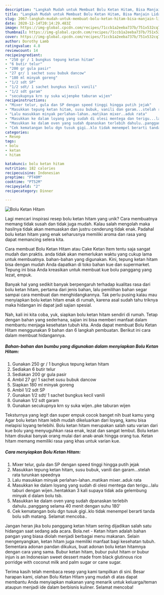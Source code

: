 ```yaml
---
description: "Langkah Mudah untuk Membuat Bolu Ketan Hitam, Bisa Manjain Lidah"
title: "Langkah Mudah untuk Membuat Bolu Ketan Hitam, Bisa Manjain Lidah"
slug: 2067-langkah-mudah-untuk-membuat-bolu-ketan-hitam-bisa-manjain-lidah
date: 2020-12-14T20:14:29.483Z
image: https://img-global.cpcdn.com/recipes/71ccb1a2eeba737b/751x532cq70/bolu-ketan-hitam-foto-resep-utama.jpg
thumbnail: https://img-global.cpcdn.com/recipes/71ccb1a2eeba737b/751x532cq70/bolu-ketan-hitam-foto-resep-utama.jpg
cover: https://img-global.cpcdn.com/recipes/71ccb1a2eeba737b/751x532cq70/bolu-ketan-hitam-foto-resep-utama.jpg
author: Dorothy Lamb
ratingvalue: 4.8
reviewcount: 14
recipeingredient:
- "250 gr / 1 bungkus tepung ketan hitam"
- "6 butir telur"
- "200 gr gula pasir"
- "27 gr/ 1 sachet susu bubuk dancow"
- "180 ml minyak goreng"
- "1/2 sdt SP"
- "1/2 sdt/ 1 sachet bungkus kecil vanili"
- "1/2 sdt garam"
- "secukupnya krn sy suka wijenpke taburan wijen"
recipeinstructions:
- "Mixer telur, gula dan SP dengan speed tinggi hingga putih jejak"
- "Masukkan tepung ketan hitam, susu bubuk, vanili dan garam...stelah rata turunkan speednya"
- "Lalu masukkan minyak perlahan-lahan..matikan mixer..aduk rata"
- "Masukkan ke dalam loyang yang sudah di olesi mentega dan terigu...lalu taburi dengan wijen..hentakkan 3 kali supaya tidak ada gelembung minyak d dalam bolu tsb."
- "Masukkan ke dalam oven yang sudah dpanaskan terlebih dahulu..panggang selama 40 menit dengan suhu 180&#39;"
- "Cek kematangan bolu dgn tusuk gigi..klo tidak menempel berarti tanda bolu sdh matang. Selamat mencoba.."
categories:
- Resep
tags:
- bolu
- ketan
- hitam

katakunci: bolu ketan hitam 
nutrition: 182 calories
recipecuisine: Indonesian
preptime: "PT40M"
cooktime: "PT52M"
recipeyield: "2"
recipecategory: Dinner

---
```



![Bolu Ketan Hitam](https://img-global.cpcdn.com/recipes/71ccb1a2eeba737b/751x532cq70/bolu-ketan-hitam-foto-resep-utama.jpg)

Lagi mencari inspirasi resep bolu ketan hitam yang unik? Cara membuatnya memang tidak susah dan tidak juga mudah. Kalau salah mengolah maka hasilnya tidak akan memuaskan dan justru cenderung tidak enak. Padahal bolu ketan hitam yang enak seharusnya memiliki aroma dan rasa yang dapat memancing selera kita.

Cara membuat Bolu Ketan Hitam atau Cake Ketan Item tentu saja sangat mudah dan praktis. anda tidak akan memerlukan waktu yang cukup lama untuk membuatnya. bahan-bahan yang digunakan. Kini, tepung ketan hitam bisa dengan mudah Anda dapatkan di toko bahan kue dan supermarket. Tepung ini bisa Anda kreasikan untuk membuat kue bolu panggang yang lezat, empuk.

Banyak hal yang sedikit banyak berpengaruh terhadap kualitas rasa dari bolu ketan hitam, pertama dari jenis bahan, lalu pemilihan bahan segar sampai cara membuat dan menghidangkannya. Tak perlu pusing kalau mau menyiapkan bolu ketan hitam enak di rumah, karena asal sudah tahu triknya maka hidangan ini dapat jadi sajian spesial.


Nah, kali ini kita coba, yuk, siapkan bolu ketan hitam sendiri di rumah. Tetap dengan bahan yang sederhana, sajian ini bisa memberi manfaat dalam membantu menjaga kesehatan tubuh kita. Anda dapat membuat Bolu Ketan Hitam menggunakan 9 bahan dan 6 langkah pembuatan. Berikut ini cara dalam membuat hidangannya.

<!--inarticleads1-->

##### Bahan-bahan dan bumbu yang digunakan dalam menyiapkan Bolu Ketan Hitam:

1. Gunakan 250 gr / 1 bungkus tepung ketan hitam
1. Sediakan 6 butir telur
1. Sediakan 200 gr gula pasir
1. Ambil 27 gr/ 1 sachet susu bubuk dancow
1. Siapkan 180 ml minyak goreng
1. Ambil 1/2 sdt SP
1. Gunakan 1/2 sdt/ 1 sachet bungkus kecil vanili
1. Gunakan 1/2 sdt garam
1. Gunakan secukupnya krn sy suka wijen..pke taburan wijen


Teksturnya yang legit dan super empuk cocok banget nih buat kamu yang Agar bolu ketan hitam lebih mudah dikeluarkan dari loyang, kamu bisa melapisi loyang terlebihi. Bolu ketan hitam merupakan salah satu varian dari kue bolu yang menyuguhkan rasa enak, lezat dan sangat lembut. Bolu ketan hitam disukai banyak orang mulai dari anak-anak hingga orang tua. Ketan hitam memang memiliki rasa yang khas untuk varian kue. 

<!--inarticleads2-->

##### Cara menyiapkan Bolu Ketan Hitam:

1. Mixer telur, gula dan SP dengan speed tinggi hingga putih jejak
1. Masukkan tepung ketan hitam, susu bubuk, vanili dan garam...stelah rata turunkan speednya
1. Lalu masukkan minyak perlahan-lahan..matikan mixer..aduk rata
1. Masukkan ke dalam loyang yang sudah di olesi mentega dan terigu...lalu taburi dengan wijen..hentakkan 3 kali supaya tidak ada gelembung minyak d dalam bolu tsb.
1. Masukkan ke dalam oven yang sudah dpanaskan terlebih dahulu..panggang selama 40 menit dengan suhu 180&#39;
1. Cek kematangan bolu dgn tusuk gigi..klo tidak menempel berarti tanda bolu sdh matang. Selamat mencoba..


Jangan heran jika bolu panggang ketan hitam sering dijadikan salah satu hidangan saat sedang ada acara. Bola.net - Ketan hitam adalah bahan pangan yang biasa diolah menjadi berbagai menu makanan. Selain mengenyangkan, ketan hitam juga memiliki manfaat bagi kesehatan tubuh. Sementara adonan pandan dikukus, buat adonan bolu ketan hitamnya dengan cara yang sama. Bubur ketan hitam, bubur pulut hitam or bubur injun is an Indonesian sweet dessert made from black glutinous rice porridge with coconut milk and palm sugar or cane sugar. 

Terima kasih telah membaca resep yang kami tampilkan di sini. Besar harapan kami, olahan Bolu Ketan Hitam yang mudah di atas dapat membantu Anda menyiapkan makanan yang menarik untuk keluarga/teman ataupun menjadi ide dalam berbisnis kuliner. Selamat mencoba!
